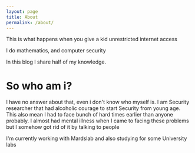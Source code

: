 ```yaml
---
layout: page
title: About
permalink: /about/
---
```

This is what happens when you give a kid unrestricted internet access 

I do mathematics, and computer security

In this blog I share half of my knowledge. 

# So who am i? 

I have no answer about that, even i don't know who myself is. I am Security researcher that had alcoholic courage to start Security from young age. 
This also mean I had to face bunch of hard times earlier than anyone probably. 
I almost had mental illness when I came to facing these problems but I somehow got rid of it by talking to people 

I'm currently working with Mardslab and also studying for some University labs 
